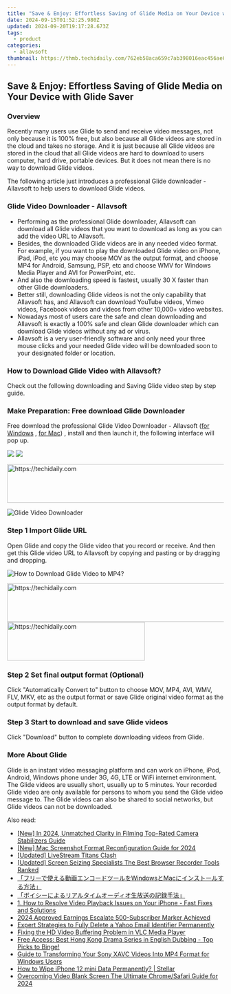 ```yaml
---
title: "Save & Enjoy: Effortless Saving of Glide Media on Your Device with Glide Saver"
date: 2024-09-15T01:52:25.980Z
updated: 2024-09-20T19:17:28.673Z
tags:
  - product
categories:
  - allavsoft
thumbnail: https://thmb.techidaily.com/762eb58aca659c7ab398016eac456ae67d371642f3000355e426b137b3698ca6.jpg
---
```


## Save & Enjoy: Effortless Saving of Glide Media on Your Device with Glide Saver

### Overview

Recently many users use Glide to send and receive video messages, not only because it is 100% free, but also because all Glide videos are stored in the cloud and takes no storage. And it is just because all Glide videos are stored in the cloud that all Glide videos are hard to download to users computer, hard drive, portable devices. But it does not mean there is no way to download Glide videos.

The following article just introduces a professional Glide downloader - Allavsoft to help users to download Glide videos.

### Glide Video Downloader - Allavsoft

* Performing as the professional Glide downloader, Allavsoft can download all Glide videos that you want to download as long as you can add the video URL to Allavsoft.
* Besides, the downloaded Glide videos are in any needed video format. For example, if you want to play the downloaded Glide video on iPhone, iPad, iPod, etc you may choose MOV as the output format, and choose MP4 for Android, Samsung, PSP, etc and choose WMV for Windows Media Player and AVI for PowerPoint, etc.
* And also the downloading speed is fastest, usually 30 X faster than other Glide downloaders.
* Better still, downloading Glide videos is not the only capability that Allavsoft has, and Allavsoft can download YouTube videos, Vimeo videos, Facebook videos and videos from other 10,000+ video websites.
* Nowadays most of users care the safe and clean downloading and Allavsoft is exactly a 100% safe and clean Glide downloader which can download Glide videos without any ad or virus.
* Allavsoft is a very user-friendly software and only need your three mouse clicks and your needed Glide video will be downloaded soon to your designated folder or location.

### How to Download Glide Video with Allavsoft?

Check out the following downloading and Saving Glide video step by step guide.

### Make Preparation: Free download Glide Downloader

Free download the professional Glide Video Downloader - Allavsoft ([for Windows](https://tools.techidaily.com/allavsoft/products/) , [for Mac](https://tools.techidaily.com/allavsoft/products/)) , install and then launch it, the following interface will pop up.

[![](https://www.allavsoft.com/how-to/../images/how-to/free-download-win.jpg)](https://tools.techidaily.com/allavsoft/products/) [![](https://www.allavsoft.com/how-to/../images/how-to/free-download-mac.jpg)](https://tools.techidaily.com/allavsoft/products/)

<!-- affiliate ads begin -->
<a href="https://aligracehair.sjv.io/c/5597632/2135361/19272" target="_top" id="2135361">
  <img src="//a.impactradius-go.com/display-ad/19272-2135361" border="0" alt="https://techidaily.com" width="728" height="90"/>
</a>
<img height="0" width="0" src="https://aligracehair.sjv.io/i/5597632/2135361/19272" style="position:absolute;visibility:hidden;" border="0" />
<!-- affiliate ads end -->

![Glide Video Downloader](https://www.allavsoft.com/how-to/../images/allavsoft/screen-shot-600.jpg)

### Step 1 Import Glide URL

Open Glide and copy the Glide video that you record or receive. And then get this Glide video URL to Allavsoft by copying and pasting or by dragging and dropping.

![How to Download Glide Video to MP4?](https://www.allavsoft.com/how-to/../images/how-to/download-rtmp-video/download-rtmp-video.jpg)

<!-- affiliate ads begin -->
<a href="https://laganoo.pxf.io/c/5597632/1657399/16446" target="_top" id="1657399">
  <img src="//a.impactradius-go.com/display-ad/16446-1657399" border="0" alt="https://techidaily.com" width="728" height="90"/>
</a>
<img height="0" width="0" src="https://laganoo.pxf.io/i/5597632/1657399/16446" style="position:absolute;visibility:hidden;" border="0" />
<!-- affiliate ads end -->

<!-- affiliate ads begin -->
<a href="https://aligracehair.sjv.io/c/5597632/2135371/19272" target="_top" id="2135371">
  <img src="//a.impactradius-go.com/display-ad/19272-2135371" border="0" alt="https://techidaily.com" width="320" height="90"/>
</a>
<img height="0" width="0" src="https://aligracehair.sjv.io/i/5597632/2135371/19272" style="position:absolute;visibility:hidden;" border="0" />
<!-- affiliate ads end -->

### Step 2 Set final output format (Optional)

Click "Automatically Convert to" button to choose MOV, MP4, AVI, WMV, FLV, MKV, etc as the output format or save Glide original video format as the output format by default.

### Step 3 Start to download and save Glide videos

Click "Download" button to complete downloading videos from Glide.

### More About Glide

Glide is an instant video messaging platform and can work on iPhone, iPod, Android, Windows phone under 3G, 4G, LTE or WiFi internet environment. The Glide videos are usually short, usually up to 5 minutes. Your recorded Glide video are only available for persons to whom you send the Glide video message to. The Glide videos can also be shared to social networks, but Glide videos can not be downloaded.

<ins class="adsbygoogle"
     style="display:block"
     data-ad-format="autorelaxed"
     data-ad-client="ca-pub-7571918770474297"
     data-ad-slot="1223367746"></ins>

<ins class="adsbygoogle"
     style="display:block"
     data-ad-client="ca-pub-7571918770474297"
     data-ad-slot="8358498916"
     data-ad-format="auto"
     data-full-width-responsive="true"></ins>

<span class="atpl-alsoreadstyle">Also read:</span>
<div><ul>
<li><a href="https://vp-tips.techidaily.com/new-in-2024-unmatched-clarity-in-filming-top-rated-camera-stabilizers-guide/"><u>[New] In 2024, Unmatched Clarity in Filming Top-Rated Camera Stabilizers Guide</u></a></li>
<li><a href="https://screen-video-capture.techidaily.com/new-mac-screenshot-format-reconfiguration-guide-for-2024/"><u>[New] Mac Screenshot Format Reconfiguration Guide for 2024</u></a></li>
<li><a href="https://remote-screen-capture.techidaily.com/updated-livestream-titans-clash/"><u>[Updated] LiveStream Titans Clash</u></a></li>
<li><a href="https://screen-recording.techidaily.com/updated-screen-seizing-specialists-the-best-browser-recorder-tools-ranked/"><u>[Updated] Screen Seizing Specialists The Best Browser Recorder Tools Ranked</u></a></li>
<li><a href="https://win-web.techidaily.com/1726030498348-windowsmac/"><u>「フリーで使える動画エンコードツールをWindowsとMacにインストールする方法」</u></a></li>
<li><a href="https://win-web.techidaily.com/44cm44oc44kk44k344o844gr44ki44kl44oq44ki44or44k44kk44og44kq44o844oh44kj44kq55sf5psplus6ycb44gu6kiy6yyy5oml5rov44cn/"><u>「ボイシーによるリアルタイムオーディオ生放送の記録手法」</u></a></li>
<li><a href="https://win-web.techidaily.com/1-how-to-resolve-video-playback-issues-on-your-iphone-fast-fixes-and-solutions/"><u>1. How to Resolve Video Playback Issues on Your iPhone - Fast Fixes and Solutions</u></a></li>
<li><a href="https://youtube-videos.techidaily.com/2024-approved-earnings-escalate-500-subscriber-marker-achieved/"><u>2024 Approved Earnings Escalate 500-Subscriber Marker Achieved</u></a></li>
<li><a href="https://tech-recovery.techidaily.com/expert-strategies-to-fully-delete-a-yahoo-email-identifier-permanently/"><u>Expert Strategies to Fully Delete a Yahoo Email Identifier Permanently</u></a></li>
<li><a href="https://win-web.techidaily.com/fixing-the-hd-video-buffering-problem-in-vlc-media-player/"><u>Fixing the HD Video Buffering Problem in VLC Media Player</u></a></li>
<li><a href="https://win-web.techidaily.com/free-access-best-hong-kong-drama-series-in-english-dubbing-top-picks-to-binge/"><u>Free Access: Best Hong Kong Drama Series in English Dubbing - Top Picks to Binge!</u></a></li>
<li><a href="https://win-web.techidaily.com/guide-to-transforming-your-sony-xavc-videos-into-mp4-format-for-windows-users/"><u>Guide to Transforming Your Sony XAVC Videos Into MP4 Format for Windows Users</u></a></li>
<li><a href="https://review-topics.techidaily.com/how-to-wipe-iphone-12-mini-data-permanently-stellar-by-stellar-data-recovery-ios-iphone-data-recovery/"><u>How to Wipe iPhone 12 mini Data Permanently? | Stellar</u></a></li>
<li><a href="https://extra-skills.techidaily.com/overcoming-video-blank-screen-the-ultimate-chromesafari-guide-for-2024/"><u>Overcoming Video Blank Screen The Ultimate Chrome/Safari Guide for 2024</u></a></li>
</ul></div>

